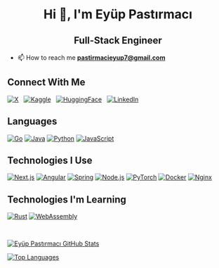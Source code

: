 # <div align="center">**Hi 👋, I'm Eyüp Pastırmacı**</div>
## <div align="center">**Full-Stack Engineer**</div>
- 📫 How to reach me **pastirmacieyup7@gmail.com**
## **Connect With Me**
[![X](https://github.com/user-attachments/assets/f8db442d-f9a4-4485-a923-2e5b0c46a72a)](https://x.com/eyuppastirmaci) &nbsp;
[![Kaggle](https://github.com/user-attachments/assets/da8a4c51-3335-4a58-8863-61d664727c32)](https://kaggle.com/eyppastrmac) &nbsp;
[![HuggingFace](https://github.com/eyuppastirmaci/eyuppastirmaci/assets/60294196/794e27a3-e75e-4d83-8a84-60504d1fdbdc)](https://huggingface.co/eyuppastirmaci) &nbsp;
[![LinkedIn](https://github.com/user-attachments/assets/e1e18398-be61-4b53-9b50-e7fbf783ad14)](https://www.linkedin.com/in/ey%C3%BCp-past%C4%B1rmac%C4%B1-904023365)

## **Languages**
<p>
  
[![Go](https://img.shields.io/badge/Go-00ADD8?style=for-the-badge&logo=go&logoColor=white)](https://go.dev/)
[![Java](https://img.shields.io/badge/Java-ED8B00?style=for-the-badge&logo=openjdk&logoColor=white)](https://www.java.com/en/)
[![Python](https://img.shields.io/badge/Python-14354C?style=for-the-badge&logo=python&logoColor=white)](https://www.python.org/)
[![JavaScript](https://img.shields.io/badge/JavaScript-F7DF1E?style=for-the-badge&logo=javascript&logoColor=black)](https://www.javascript.com/)
</p>

## **Technologies I Use**
<p>
  
[![Next.js](https://img.shields.io/badge/Next-black?style=for-the-badge&logo=next.js&logoColor=white)](https://nextjs.org/)
[![Angular](https://img.shields.io/badge/angular-%23DD0031.svg?style=for-the-badge&logo=angular&logoColor=white)](https://angular.dev/)
[![Spring](https://img.shields.io/badge/spring-%236DB33F.svg?style=for-the-badge&logo=spring&logoColor=white)](https://spring.io/)
[![Node.js](https://img.shields.io/badge/node.js-6DA55F?style=for-the-badge&logo=node.js&logoColor=white)](https://nodejs.org/en/)
[![PyTorch](https://img.shields.io/badge/PyTorch-%23EE4C2C.svg?style=for-the-badge&logo=PyTorch&logoColor=white)](https://pytorch.org/)
[![Docker](https://img.shields.io/badge/Docker-2CA5E0?style=for-the-badge&logo=docker&logoColor=white)](https://www.docker.com/)
[![Nginx](https://img.shields.io/badge/nginx-%23009639.svg?style=for-the-badge&logo=nginx&logoColor=white)](https://www.nginx.com/)
</p>

## **Technologies I'm Learning**
<p>
  
[![Rust](https://img.shields.io/badge/Rust-000000?style=for-the-badge&logo=rust&logoColor=white)](https://www.rust-lang.org/)
[![WebAssembly](https://img.shields.io/badge/WebAssembly-654FF0?style=for-the-badge&logo=WebAssembly&logoColor=white)](https://www.rust-lang.org/what/wasm)
</p>

&nbsp;

<p>
  
[![Eyüp Pastırmacı GitHub Stats](https://github-readme-stats.vercel.app/api?username=eyuppastirmaci&show_icons=true&include_all_commits=true&count_private=false&hide_border=false&theme=github_dark)](https://github.com/eyuppastirmaci)

[![Top Languages](https://github-readme-stats.vercel.app/api/top-langs/?username=eyuppastirmaci&layout=compact&hide_border=false&theme=github_dark)](https://github.com/eyuppastirmaci)
</p>
